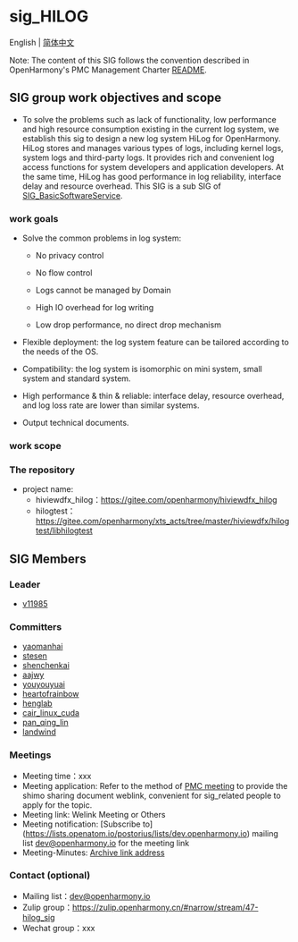 # sig_HILOG
English | [简体中文](./sig_template_cn.md)

Note: The content of this SIG follows the convention described in OpenHarmony's PMC Management Charter [README](/zh/pmc.md).

## SIG group work objectives and scope
- To solve the problems such as lack of functionality, low performance and high resource consumption existing in the current log system, we establish this sig to design a new log system HiLog for OpenHarmony. HiLog stores and manages various types of logs, including kernel logs, system logs and third-party logs. It provides rich and convenient log access functions for system developers and application developers. At the same time, HiLog has good performance in log reliability, interface delay and resource overhead. This SIG is a sub SIG of [SIG_BasicSoftwareService](https://gitee.com/openharmony/community/tree/master/sig/sig_basicsoftwareservice).
### work goals
- Solve the common problems in log system:

  * No privacy control

  * No flow control

  * Logs cannot be managed by Domain

  * High IO overhead for log writing

  * Low drop performance, no direct drop mechanism

- Flexible deployment: the log system feature can be tailored according to the needs of the OS.

- Compatibility: the log system is isomorphic on mini system, small system and standard system.

- High performance & thin & reliable: interface delay, resource overhead, and log loss rate are lower than similar systems.

- Output technical documents.

### work scope

### The repository 
- project name:
  - hiviewdfx_hilog：https://gitee.com/openharmony/hiviewdfx_hilog
  - hilogtest：https://gitee.com/openharmony/xts_acts/tree/master/hiviewdfx/hilogtest/libhilogtest


## SIG Members

### Leader
- [v11985](https://gitee.com/v11985)

### Committers
- [yaomanhai](https://gitee.com/yaomanhai)
- [stesen](https://gitee.com/stesen)
- [shenchenkai](https://gitee.com/shenchenkai)
- [aajwy](https://gitee.com/aajwy)
- [youyouyuai](https://gitee.com/youyouyuai)
- [heartofrainbow](https://gitee.com/heartofrainbow)
- [henglab](https://gitee.com/henglab)
- [cair_linux_cuda](https://gitee.com/cair_linux_cuda)
- [pan_qing_lin](https://gitee.com/pan_qing_lin)
- [landwind](https://gitee.com/landwind)

### Meetings
 - Meeting time：xxx
 - Meeting application: Refer to the method of [PMC meeting](https://gitee.com/dongjinguang/community/blob/master/zh/pmc.md#pmc%E4%BC%9A%E8%AE%AE%E9%93%BE%E6%8E%A5) to provide the shimo sharing document weblink, convenient for sig_related people to apply for the topic.
 - Meeting link: Welink Meeting or Others
 - Meeting notification: [Subscribe to] (https://lists.openatom.io/postorius/lists/dev.openharmony.io) mailing list dev@openharmony.io for the meeting link
 - Meeting-Minutes: [Archive link address](https://gitee.com/openharmony-sig/sig-content/tree/master/hilog/meetings)

### Contact (optional)

- Mailing list：dev@openharmony.io
- Zulip group：https://zulip.openharmony.cn/#narrow/stream/47-hilog_sig
- Wechat group：xxx
